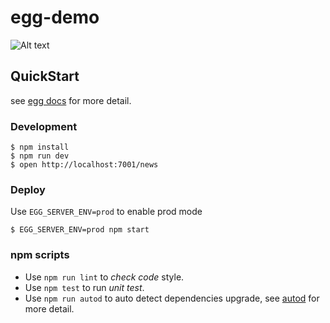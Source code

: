 
# egg-demo

![Alt text](https://avatars4.githubusercontent.com/u/20996606?v=4&s=40)

## QuickStart

<!-- add docs here for user -->


see [egg docs][egg] for more detail.

### Development
```shell
$ npm install
$ npm run dev
$ open http://localhost:7001/news
```

### Deploy

Use `EGG_SERVER_ENV=prod` to enable prod mode

```shell
$ EGG_SERVER_ENV=prod npm start
```

### npm scripts

- Use `npm run lint` to *check code* style.
- Use `npm test` to run _unit test_.
- Use `npm run autod` to auto detect dependencies upgrade, see [autod](https://www.npmjs.com/package/autod) for more detail.


[egg]: https://eggjs.org
